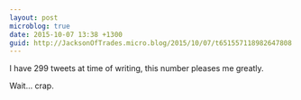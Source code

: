 ```yaml
---
layout: post
microblog: true
date: 2015-10-07 13:38 +1300
guid: http://JacksonOfTrades.micro.blog/2015/10/07/t651557118982647808.html
---
```

I have 299 tweets at time of writing, this number pleases me greatly.

Wait... crap.
